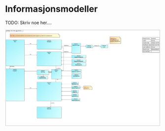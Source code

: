 # Informasjonsmodeller

TODO: Skriv noe her....

![Informasjonsmodell for Mine Frister](bilder/informasjonsmodell-mine-frister.png)



